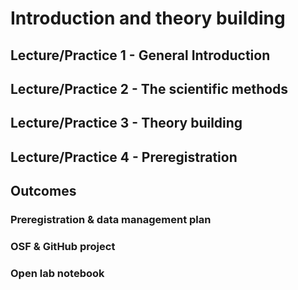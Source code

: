 # Introduction and theory building

## Lecture/Practice 1 - General Introduction



## Lecture/Practice 2 - The scientific methods



## Lecture/Practice 3 - Theory building



## Lecture/Practice 4 - Preregistration



## Outcomes

### Preregistration & data management plan

### OSF & GitHub project

### Open lab notebook
